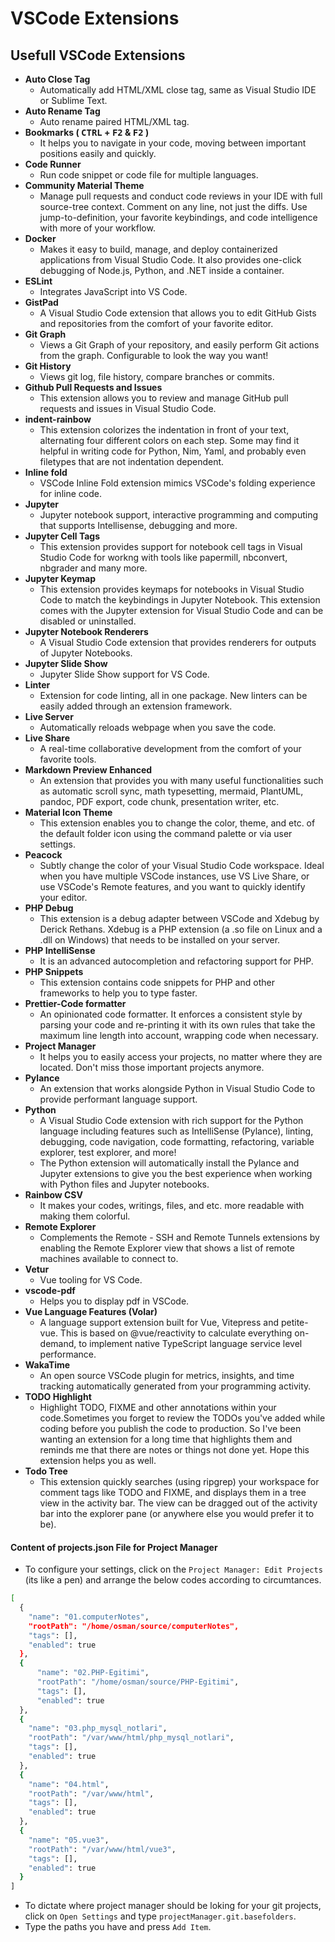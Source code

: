 # VSCode Extensions

## Usefull VSCode Extensions

- **Auto Close Tag**
  - Automatically add HTML/XML close tag, same as Visual Studio IDE or Sublime Text.
- **Auto Rename Tag**
  - Auto rename paired HTML/XML tag.
- **Bookmarks ( <kbd>CTRL</kbd> + <kbd>F2</kbd> & <kbd>F2</kbd> )**
  - It helps you to navigate in your code, moving between important positions easily and quickly.
- **Code Runner**
  - Run code snippet or code file for multiple languages.
- **Community Material Theme**
  - Manage pull requests and conduct code reviews in your IDE with full source-tree context. Comment on any line, not just the diffs. Use jump-to-definition, your favorite keybindings, and code intelligence with more of your workflow.
- **Docker**
  - Makes it easy to build, manage, and deploy containerized applications from Visual Studio Code. It also provides one-click debugging of Node.js, Python, and .NET inside a container.
- **ESLint**
  - Integrates JavaScript into VS Code.
- **GistPad**
  - A Visual Studio Code extension that allows you to edit GitHub Gists and repositories from the comfort of your favorite editor.
- **Git Graph**
  - Views a Git Graph of your repository, and easily perform Git actions from the graph. Configurable to look the way you want!
- **Git History**
  - Views git log, file history, compare branches or commits.
- **Github Pull Requests and Issues**
  - This extension allows you to review and manage GitHub pull requests and issues in Visual Studio Code.
- **indent-rainbow**
  - This extension colorizes the indentation in front of your text, alternating four different colors on each step. Some may find it helpful in writing code for Python, Nim, Yaml, and probably even filetypes that are not indentation dependent.
- **Inline fold**
  - VSCode Inline Fold extension mimics VSCode's folding experience for inline code.
- **Jupyter**
  - Jupyter notebook support, interactive programming and computing that supports Intellisense, debugging and more.
- **Jupyter Cell Tags**
  - This extension provides support for notebook cell tags in Visual Studio Code for workng with tools like papermill, nbconvert, nbgrader and many more.
- **Jupyter Keymap**
  - This extension provides keymaps for notebooks in Visual Studio Code to match the keybindings in Jupyter Notebook. This extension comes with the Jupyter extension for Visual Studio Code and can be disabled or uninstalled.
- **Jupyter Notebook Renderers**
  - A Visual Studio Code extension that provides renderers for outputs of Jupyter Notebooks.
- **Jupyter Slide Show**
  - Jupyter Slide Show support for VS Code.
- **Linter**
  - Extension for code linting, all in one package. New linters can be easily added through an extension framework.
- **Live Server**
  - Automatically reloads webpage when you save the code.
- **Live Share**
  - A real-time collaborative development from the comfort of your favorite tools.
- **Markdown Preview Enhanced**
  - An extension that provides you with many useful functionalities such as automatic scroll sync, math typesetting, mermaid, PlantUML, pandoc, PDF export, code chunk, presentation writer, etc.
- **Material Icon Theme**
  - This extension enables you to change the color, theme, and etc. of the default folder icon using the command palette or via user settings.
- **Peacock**
  - Subtly change the color of your Visual Studio Code workspace. Ideal when you have multiple VSCode instances, use VS Live Share, or use VSCode's Remote features, and you want to quickly identify your editor.
- **PHP Debug**
  - This extension is a debug adapter between VSCode and Xdebug by Derick Rethans. Xdebug is a PHP extension (a .so file on Linux and a .dll on Windows) that needs to be installed on your server.
- **PHP IntelliSense**
  - It is an advanced autocompletion and refactoring support for PHP.
- **PHP Snippets**
  - This extension contains code snippets for PHP and other frameworks to help you to type faster.
- **Prettier-Code formatter**
  - An opinionated code formatter. It enforces a consistent style by parsing your code and re-printing it with its own rules that take the maximum line length into account, wrapping code when necessary.
- **Project Manager**
  - It helps you to easily access your projects, no matter where they are located. Don't miss those important projects anymore.
- **Pylance**
  - An extension that works alongside Python in Visual Studio Code to provide performant language support.
- **Python**
  - A Visual Studio Code extension with rich support for the Python language including features such as IntelliSense (Pylance), linting, debugging, code navigation, code formatting, refactoring, variable explorer, test explorer, and more!
  - The Python extension will automatically install the Pylance and Jupyter extensions to give you the best experience when working with Python files and Jupyter notebooks.
- **Rainbow CSV**
  - It makes your codes, writings, files, and etc. more readable with making them colorful.
- **Remote Explorer**
  - Complements the Remote - SSH and Remote Tunnels extensions by enabling the Remote Explorer view that shows a list of remote machines available to connect to.
- **Vetur**
  - Vue tooling for VS Code.
- **vscode-pdf**
  - Helps you to display pdf in VSCode.
- **Vue Language Features (Volar)**
  - A language support extension built for Vue, Vitepress and petite-vue. This is based on @vue/reactivity to calculate everything on-demand, to implement native TypeScript language service level performance.
- **WakaTime**
  - An open source VSCode plugin for metrics, insights, and time tracking automatically generated from your programming activity.
- **TODO Highlight**
  - Highlight TODO, FIXME and other annotations within your code.Sometimes you forget to review the TODOs you've added while coding before you publish the code to production. So I've been wanting an extension for a long time that highlights them and reminds me that there are notes or things not done yet. Hope this extension helps you as well.
- **Todo Tree**
  - This extension quickly searches (using ripgrep) your workspace for comment tags like TODO and FIXME, and displays them in a tree view in the activity bar. The view can be dragged out of the activity bar into the explorer pane (or anywhere else you would prefer it to be).

#### Content of projects.json File for Project Manager

- To configure your settings, click on the `Project Manager: Edit Projects` (its like a pen) and arrange the below codes according to circumtances.

```BASH
[
  {
    "name": "01.computerNotes",
    "rootPath": "/home/osman/source/computerNotes",
    "tags": [],
    "enabled": true
  },
  {
      "name": "02.PHP-Egitimi",
      "rootPath": "/home/osman/source/PHP-Egitimi",
      "tags": [],
      "enabled": true
  },
  {
    "name": "03.php_mysql_notlari",
    "rootPath": "/var/www/html/php_mysql_notlari",
    "tags": [],
    "enabled": true
  },
  {
    "name": "04.html",
    "rootPath": "/var/www/html",
    "tags": [],
    "enabled": true
  },
  {
    "name": "05.vue3",
    "rootPath": "/var/www/html/vue3",
    "tags": [],
    "enabled": true
  }
]
```

- To dictate where project manager should be loking for your git projects, click on `Open Settings` and type `projectManager.git.basefolders`.
- Type the paths you have and press `Add Item`.
